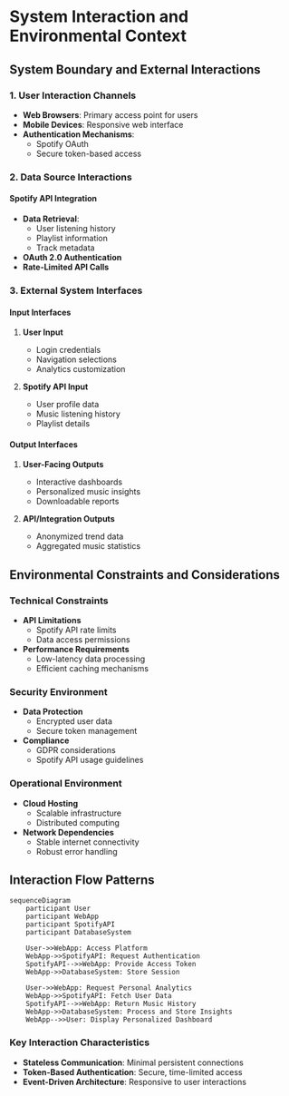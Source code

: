 # System Interaction and Environmental Context

## System Boundary and External Interactions

### 1. User Interaction Channels
- **Web Browsers**: Primary access point for users
- **Mobile Devices**: Responsive web interface
- **Authentication Mechanisms**: 
  - Spotify OAuth
  - Secure token-based access

### 2. Data Source Interactions
#### Spotify API Integration
- **Data Retrieval**:
  - User listening history
  - Playlist information
  - Track metadata
- **OAuth 2.0 Authentication**
- **Rate-Limited API Calls**

### 3. External System Interfaces

#### Input Interfaces
1. **User Input**
   - Login credentials
   - Navigation selections
   - Analytics customization

2. **Spotify API Input**
   - User profile data
   - Music listening history
   - Playlist details

#### Output Interfaces
1. **User-Facing Outputs**
   - Interactive dashboards
   - Personalized music insights
   - Downloadable reports

2. **API/Integration Outputs**
   - Anonymized trend data
   - Aggregated music statistics

## Environmental Constraints and Considerations

### Technical Constraints
- **API Limitations**
  - Spotify API rate limits
  - Data access permissions
- **Performance Requirements**
  - Low-latency data processing
  - Efficient caching mechanisms

### Security Environment
- **Data Protection**
  - Encrypted user data
  - Secure token management
- **Compliance**
  - GDPR considerations
  - Spotify API usage guidelines

### Operational Environment
- **Cloud Hosting**
  - Scalable infrastructure
  - Distributed computing
- **Network Dependencies**
  - Stable internet connectivity
  - Robust error handling

## Interaction Flow Patterns

```mermaid
sequenceDiagram
    participant User
    participant WebApp
    participant SpotifyAPI
    participant DatabaseSystem
    
    User->>WebApp: Access Platform
    WebApp->>SpotifyAPI: Request Authentication
    SpotifyAPI-->>WebApp: Provide Access Token
    WebApp->>DatabaseSystem: Store Session
    
    User->>WebApp: Request Personal Analytics
    WebApp->>SpotifyAPI: Fetch User Data
    SpotifyAPI-->>WebApp: Return Music History
    WebApp->>DatabaseSystem: Process and Store Insights
    WebApp-->>User: Display Personalized Dashboard
```

### Key Interaction Characteristics
- **Stateless Communication**: Minimal persistent connections
- **Token-Based Authentication**: Secure, time-limited access
- **Event-Driven Architecture**: Responsive to user interactions
